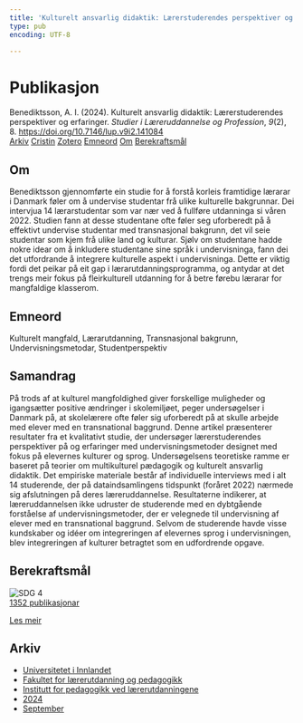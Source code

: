 ```yaml
---
title: 'Kulturelt ansvarlig didaktik: Lærerstuderendes perspektiver og erfaringer'
type: pub
encoding: UTF-8

---
```

<h1>Publikasjon</h1>
<article id="csl-bib-container-LL2CZK4J" class="csl-bib-container">
  <div class="csl-bib-body"> <div class="csl-entry">Benediktsson, A. I. (2024). Kulturelt ansvarlig didaktik: Lærerstuderendes perspektiver og erfaringer. <i>Studier i Læreruddannelse og Profession</i>, <i>9</i>(2), 8. <a href="https://doi.org/10.7146/lup.v9i2.141084">https://doi.org/10.7146/lup.v9i2.141084</a></div> </div>
  <div class="csl-bib-buttons">
    <a href="#taxonomy-article-LL2CZK4J" alt="archive" class="csl-bib-button">Arkiv</a>
    <a href="https://app.cristin.no/results/show.jsf?id=2293668" alt="Cristin" class="csl-bib-button">Cristin</a>
    <a href="http://zotero.org/groups/5881554/items/LL2CZK4J" alt="Zotero" class="csl-bib-button">Zotero</a>
    <a href="#keywords-article-LL2CZK4J" alt="keywords" class="csl-bib-button">Emneord</a>
    <a href="#about-article-LL2CZK4J" alt="about_pub" class="csl-bib-button">Om</a>
    <a href="#sdg-article-LL2CZK4J" alt="sdg" class="csl-bib-button">Berekraftsmål</a>
  </div>
  <div id="csl-bib-meta-container-LL2CZK4J"></div>
</article>
<div id="csl-bib-meta-LL2CZK4J" class="csl-bib-meta">
  <article id="about-article-LL2CZK4J" class="about_pub-article">
    <h1>Om</h1>
    Benediktsson gjennomførte ein studie for å forstå korleis framtidige lærarar i Danmark føler om å undervise studentar frå ulike kulturelle bakgrunnar. Dei intervjua 14 lærarstudentar som var nær ved å fullføre utdanninga si våren 2022. Studien fann at desse studentane ofte føler seg uforberedt på å effektivt undervise studentar med transnasjonal bakgrunn, det vil seie studentar som kjem frå ulike land og kulturar. Sjølv om studentane hadde nokre idear om å inkludere studentane sine språk i undervisninga, fann dei det utfordrande å integrere kulturelle aspekt i undervisninga. Dette er viktig fordi det peikar på eit gap i lærarutdanningsprogramma, og antydar at det trengs meir fokus på fleirkulturell utdanning for å betre førebu lærarar for mangfaldige klasserom.
  </article>
  <article id="keywords-article-LL2CZK4J" class="keywords-article">
    <h1>Emneord</h1>
    Kulturelt mangfald, Lærarutdanning, Transnasjonal bakgrunn, Undervisningsmetodar, Studentperspektiv
  </article>
  <article id="abstract-article-LL2CZK4J" class="abstract-article">
    <h1>Samandrag</h1>
    På trods af at kulturel mangfoldighed giver forskellige muligheder og igangsætter positive ændringer i skolemiljøet, peger undersøgelser i Danmark på, at skolelærere ofte føler sig uforberedt på at skulle arbejde med elever med en transnational baggrund. Denne artikel præsenterer resultater fra et kvalitativt studie, der undersøger lærerstuderendes perspektiver på og erfaringer med undervisningsmetoder designet med fokus på elevernes kulturer og sprog. Undersøgelsens teoretiske ramme er baseret på teorier om multikulturel pædagogik og kulturelt ansvarlig didaktik. Det empiriske materiale består af individuelle interviews med i alt 14 studerende, der på dataindsamlingens tidspunkt (foråret 2022) nærmede sig afslutningen på deres læreruddannelse. Resultaterne indikerer, at læreruddannelsen ikke udruster de studerende med en dybtgående forståelse af undervisningsmetoder, der er velegnede til undervisning af elever med en transnational baggrund. Selvom de studerende havde visse kundskaber og idéer om integreringen af elevernes sprog i undervisningen, blev integreringen af kulturer betragtet som en udfordrende opgave.
  </article>
  <article id="sdg-article-LL2CZK4J" class="sdg-article">
    <h1>Berekraftsmål</h1>
    <div class="sdg-container"><div id="sdg4" class="sdg">
        <img src="{{< params subfolder >}}images/sdg/sdg04_nn.png" class="image" alt="SDG 4">
        <div class="sdg-overlay">
          <a href="{{< params subfolder >}}nn/archive/?sdg=4#archive" class="sdg-publication-count"><span>1352</span> publikasjonar</a>
          <p><a href="https://fn.no/om-fn/fns-baerekraftsmaal/god-utdanning?lang=nno-NO" class="sdg-read-more">Les meir</a></p>
        </div>
      </div></div>
  </article>
  <article id="taxonomy-article-LL2CZK4J" class="taxonomy-article">
    <h1>Arkiv</h1>
    <ul>
      <li><a href="{{< params subfolder >}}nn/archive/?key=3DCRN523">Universitetet i Innlandet</a></li>
      <li><a href="{{< params subfolder >}}nn/archive/?key=WYNZA47F">Fakultet for lærerutdanning og pedagogikk</a></li>
      <li><a href="{{< params subfolder >}}nn/archive/?key=BKPR6TE7">Institutt for pedagogikk ved lærerutdanningene</a></li>
      <li><a href="{{< params subfolder >}}nn/archive/?key=FKHNMZNC">2024</a></li>
      <li><a href="{{< params subfolder >}}nn/archive/?key=XL5LNSR8">September</a></li>
    </ul>
  </article>
</div>
